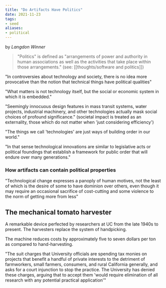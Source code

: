 ```yaml
---
title: "Do Artifacts Have Politics"
date: 2021-11-23
tags:
- seed
aliases:
- political
---
```


by *Langdon Winner*

> "Politics" is defined as "arrangements of power and authority in human associations as well as the activities that take place within those arrangements." (see: [[thoughts/software and politics]])

"In controversies about technology and society, there is no idea more provocative than the notion that technical things have political qualities"

"What matters is not technology itself, but the social or economic system in which it is embedded."

"Seemingly innocuous design features in mass transit systems, water projects, industrial machinery, and other technologies actually mask social choices of profound significance." (societal impact is treated as an externality, those which do not matter when 'just considering efficiency')

"The things we call 'technologies' are just ways of building order in our world."

"In that sense technological innovations are similar to legislative acts or political foundings that establish a framework for public order that will endure over many generations."

### How artifacts can contain political properties


"Technological change expresses a panoply of human motives, not the least of which is the desire of some to have dominion over others, even though it may require an occasional sacrifice of cost-cutting and some violence to the norm of getting more from less"

## The mechanical tomato harvester
A remarkable device perfected by researchers at UC from the late 1940s to present. The harvesters replace the system of handpicking.

The machine reduces costs by approximately five to seven dollars per ton as compared to hand-harvesting.

"The suit charges that University officials are spending tax monies on projects that benefit a handful of private interests to the detriment of farmworkers, small farmers, consumers, and rural California generally, and asks for a court injunction to stop the practice. The University has denied these charges, arguing that to accept them 'would require elimination of all research with any potential practical application'"